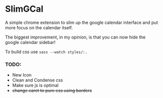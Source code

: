 # SlimGCal
A simple chrome extension to slim up the google calendar interface and put more focus on the calendar itself.

The biggest improvement, in my opinion, is that you can now hide the google calendar sidebar!

To build css use `sass --watch styles/:.`

### TODO:
* New Icon
* Clean and Condense css
* Make sure js is optimal
* ~~change caret to pure css using borders~~
